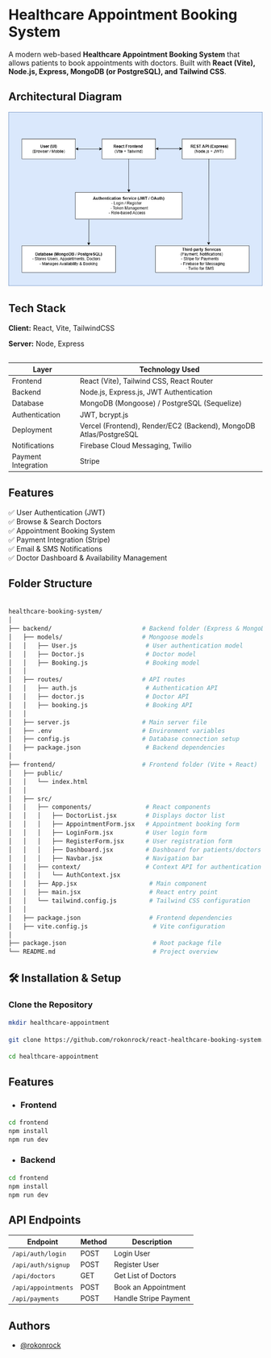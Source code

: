 
# Healthcare Appointment Booking System

A modern web-based **Healthcare Appointment Booking System** that allows patients to book appointments with doctors. Built with **React (Vite), Node.js, Express, MongoDB (or PostgreSQL), and Tailwind CSS**.


## Architectural Diagram



![screenshot](https://raw.githubusercontent.com/rokonrock/react-healthcare-booking-system/refs/heads/master/frontend/public/Healthcare_Management.png)


## Tech Stack

**Client:** React, Vite, TailwindCSS

**Server:** Node, Express

## 


| Layer          | Technology Used             |
|---------------|---------------------------|
| Frontend      | React (Vite), Tailwind CSS, React Router |
| Backend       | Node.js, Express.js, JWT Authentication |
| Database      | MongoDB (Mongoose) / PostgreSQL (Sequelize) |
| Authentication | JWT, bcrypt.js |
| Deployment    | Vercel (Frontend), Render/EC2 (Backend), MongoDB Atlas/PostgreSQL |
| Notifications | Firebase Cloud Messaging, Twilio |
| Payment Integration | Stripe |


## Features


✅ User Authentication (JWT)  
✅ Browse & Search Doctors  
✅ Appointment Booking System  
✅ Payment Integration (Stripe)  
✅ Email & SMS Notifications  
✅ Doctor Dashboard & Availability Management  


## Folder Structure

```bash

healthcare-booking-system/
│
├── backend/                         # Backend folder (Express & MongoDB)
│   ├── models/                      # Mongoose models
│   │   ├── User.js                   # User authentication model
│   │   ├── Doctor.js                 # Doctor model
│   │   ├── Booking.js                # Booking model
│   │
│   ├── routes/                      # API routes
│   │   ├── auth.js                   # Authentication API
│   │   ├── doctor.js                 # Doctor API
│   │   ├── booking.js                # Booking API
│   │
│   ├── server.js                    # Main server file
│   ├── .env                         # Environment variables
│   ├── config.js                    # Database connection setup
│   ├── package.json                  # Backend dependencies
│
├── frontend/                        # Frontend folder (Vite + React)
│   ├── public/
│   │   └── index.html
│   │
│   ├── src/
│   │   ├── components/               # React components
│   │   │   ├── DoctorList.jsx        # Displays doctor list
│   │   │   ├── AppointmentForm.jsx   # Appointment booking form
│   │   │   ├── LoginForm.jsx         # User login form
│   │   │   ├── RegisterForm.jsx      # User registration form
│   │   │   ├── Dashboard.jsx         # Dashboard for patients/doctors
│   │   │   ├── Navbar.jsx            # Navigation bar
│   │   ├── context/                  # Context API for authentication
│   │   │   └── AuthContext.jsx
│   │   ├── App.jsx                    # Main component
│   │   ├── main.jsx                   # React entry point
│   │   └── tailwind.config.js         # Tailwind CSS configuration
│   │
│   ├── package.json                   # Frontend dependencies
│   ├── vite.config.js                  # Vite configuration
│
├── package.json                        # Root package file
└── README.md                           # Project overview


```


## 🛠 Installation & Setup

### Clone the Repository
```sh
mkdir healthcare-appointment

git clone https://github.com/rokonrock/react-healthcare-booking-system.git

cd healthcare-appointment
```


## Features

- ### Frontend

```sh
cd frontend
npm install
npm run dev
```

- ### Backend

```sh
cd frontend
npm install
npm run dev
```


## API Endpoints

| Endpoint           | Method             | Description          |
|--------------------|--------------------|----------------------|
| `/api/auth/login`    | POST | Login User |
| `/api/auth/signup`   | POST | Register User |
| `/api/doctors`       | GET  | Get List of Doctors |
| `/api/appointments`  | POST | Book an Appointment |
| `/api/payments`      | POST | Handle Stripe Payment |


## Authors

- [@rokonrock](https://github.com/rokonrock/)


